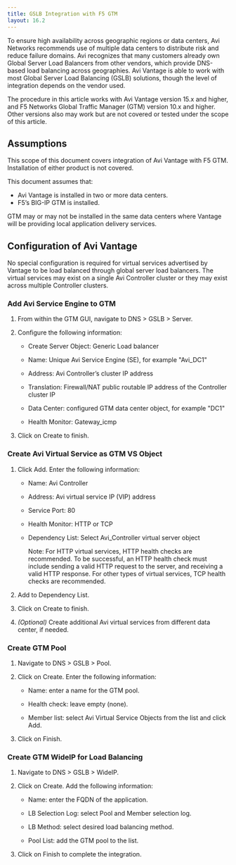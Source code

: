 ```yaml
---
title: GSLB Integration with F5 GTM
layout: 16.2
---
```

To ensure high availability across geographic regions or data centers, Avi Networks recommends use of multiple data centers to distribute risk and reduce failure domains. Avi recognizes that many customers already own Global Server Load Balancers from other vendors, which provide DNS-based load balancing across geographies. Avi Vantage is able to work with most Global Server Load Balancing (GSLB) solutions, though the level of integration depends on the vendor used.

The procedure in this article works with Avi Vantage version 15.x and higher, and F5 Networks Global Traffic Manager (GTM) version 10.x and higher. Other versions also may work but are not covered or tested under the scope of this article.

## Assumptions

This scope of this document covers integration of Avi Vantage with F5 GTM. Installation of either product is not covered.

This document assumes that:

* Avi Vantage is installed in two or more data centers. 
* F5’s BIG-IP GTM is installed.  

GTM may or may not be installed in the same data centers where Vantage will be providing local application delivery services.

## Configuration of Avi Vantage

No special configuration is required for virtual services advertised by Vantage to be load balanced through global server load balancers. The virtual services may exist on a single Avi Controller cluster or they may exist across multiple Controller clusters.

### Add Avi Service Engine to GTM

<ol> 
 <li> <p>From within the GTM GUI, navigate to DNS &gt; GSLB &gt; Server.</p> </li> 
 <li> <p>Configure the following information:</p> 
  <ul> 
   <li> <p>Create Server Object: Generic Load balancer</p> </li> 
   <li> <p>Name: Unique Avi Service Engine (SE), for example "Avi_DC1"</p> </li> 
   <li> <p>Address: Avi Controller’s cluster IP address</p> </li> 
   <li> <p>Translation: Firewall/NAT public routable IP address of the Controller cluster IP</p> </li> 
   <li> <p>Data Center: configured GTM data center object, for example "DC1"</p> </li> 
   <li> <p>Health Monitor: Gateway_icmp</p> </li> 
  </ul> </li> 
 <li> <p>Click on Create to finish.</p> </li> 
</ol> 

### Create Avi Virtual Service as GTM VS Object

<ol> 
 <li> <p>Click Add. Enter the following information:</p> 
  <ul> 
   <li> <p>Name: Avi Controller</p> </li> 
   <li> <p>Address: Avi virtual service IP (VIP) address</p> </li> 
   <li> <p>Service Port: 80</p> </li> 
   <li> <p>Health Monitor: HTTP or TCP</p> </li> 
   <li> <p>Dependency List: Select Avi_Controller virtual server object</p> <p>Note: For HTTP virtual services, HTTP health checks are recommended. To be successful, an HTTP health check must include sending a valid HTTP request to the server, and receiving a valid HTTP response. For other types of virtual services, TCP health checks are recommended.</p> </li> 
  </ul> </li> 
 <li> <p>Add to Dependency List.</p> </li> 
 <li> <p>Click on Create to finish.</p> </li> 
 <li> <p><em>(Optional)</em> Create additional Avi virtual services from different data center, if needed.</p> </li> 
</ol> 

### Create GTM Pool

<ol> 
 <li> <p>Navigate to DNS &gt; GSLB &gt; Pool.</p> </li> 
 <li> <p>Click on Create. Enter the following information:</p> 
  <ul> 
   <li> <p>Name: enter a name for the GTM pool.</p> </li> 
   <li> <p>Health check: leave empty (none).</p> </li> 
   <li> <p>Member list: select Avi Virtual Service Objects from the list and click Add.</p> </li> 
  </ul> </li> 
 <li> <p>Click on Finish.</p> </li> 
</ol> 

### Create GTM WideIP for Load Balancing

<ol> 
 <li> <p>Navigate to DNS &gt; GSLB &gt; WideIP.</p> </li> 
 <li> <p>Click on Create. Add the following information:</p> 
  <ul> 
   <li> <p>Name: enter the FQDN of the application.</p> </li> 
   <li> <p>LB Selection Log: select Pool and Member selection log.</p> </li> 
   <li> <p>LB Method: select desired load balancing method.</p> </li> 
   <li> <p>Pool List: add the GTM pool to the list.</p> </li> 
  </ul> </li> 
 <li> <p>Click on Finish to complete the integration.</p> </li> 
</ol> 